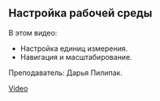 ## Настройка рабочей среды

В этом видео:

*   Настройка единиц измерения.
*   Навигация и масштабирование.

Преподаватель: Дарья Пилипак.

[Video](https://player.softculture.cc/embed/MIL/MIL_10.22.02_L1-2_Units._Navigation._Display_Modes)